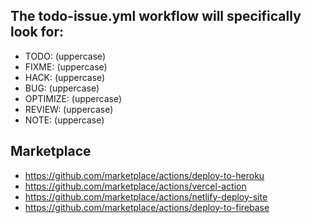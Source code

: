 ## The todo-issue.yml workflow will specifically look for:

- TODO: (uppercase)
- FIXME: (uppercase)
- HACK: (uppercase)
- BUG: (uppercase)
- OPTIMIZE: (uppercase)
- REVIEW: (uppercase)
- NOTE: (uppercase)

## Marketplace

- https://github.com/marketplace/actions/deploy-to-heroku
- https://github.com/marketplace/actions/vercel-action
- https://github.com/marketplace/actions/netlify-deploy-site
- https://github.com/marketplace/actions/deploy-to-firebase
